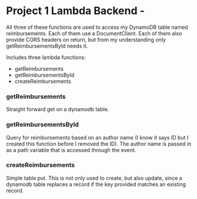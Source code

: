 # Project 1 Lambda Backend - 

All three of these functions are used to access my DynamoDB table named reimbursements.  Each of them use a DocumentClient.  Each of them also provide CORS headers on return, but from my understanding only getReimbursementsById needs it.

Includes three lambda functions:
- getReimbursements
- getReimbursementsById
- createReimbursements

### getReimbursements
Straight forward get on a dynamodb table.

### getReimbursementsById
Query for reimbursements based on an author name (I know it says ID but I created this function before I removed the ID).  The author name is passed in as a path variable that is accessed through the event.

### createReimbursements
Simple table put.  This is not only used to create, but also update, since a dynamodb table replaces a record if the key provided matches an existing record.